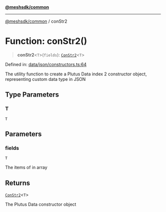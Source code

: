 [**@meshsdk/common**](../README.md)

***

[@meshsdk/common](../globals.md) / conStr2

# Function: conStr2()

> **conStr2**\<`T`\>(`fields`): [`ConStr2`](../type-aliases/ConStr2.md)\<`T`\>

Defined in: [data/json/constructors.ts:64](https://github.com/MeshJS/mesh/blob/1abde1553cbd7cf2cf4e40197fc0de9e4a7d0f49/packages/mesh-common/src/data/json/constructors.ts#L64)

The utility function to create a Plutus Data index 2 constructor object, representing custom data type in JSON

## Type Parameters

### T

`T`

## Parameters

### fields

`T`

The items of  in array

## Returns

[`ConStr2`](../type-aliases/ConStr2.md)\<`T`\>

The Plutus Data constructor object
